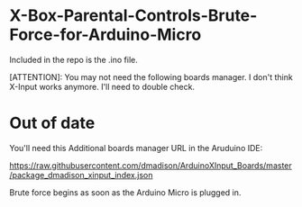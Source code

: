 # X-Box-Parental-Controls-Brute-Force-for-Arduino-Micro

Included in the repo is the .ino file. 

[ATTENTION]: You may not need the following boards manager. I don't think X-Input works anymore. I'll need to double check.

# Out of date

You'll need this Additional boards manager URL in the Aruduino IDE:

https://raw.githubusercontent.com/dmadison/ArduinoXInput_Boards/master/package_dmadison_xinput_index.json

Brute force begins as soon as the Arduino Micro is plugged in.
